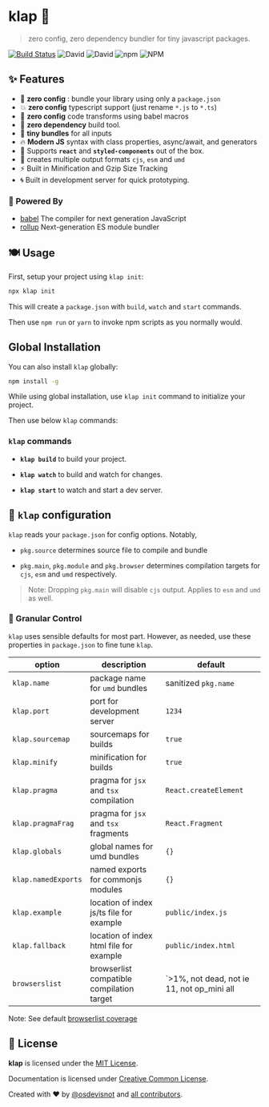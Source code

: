 # klap :clap:

> zero config, zero dependency bundler for tiny javascript packages.

[![Build Status](https://travis-ci.org/osdevisnot/klap.svg?branch=master)](https://travis-ci.org/osdevisnot/klap)
![David](https://img.shields.io/david/osdevisnot/klap)
![David](https://img.shields.io/david/dev/osdevisnot/klap)
![npm](https://img.shields.io/npm/v/klap)
![NPM](https://img.shields.io/npm/l/klap)

## :sparkles: Features

- :tada: **zero config** : bundle your library using only a `package.json`
- :boom: **zero config** typescript support (just rename `*.js` to `*.ts`)
- :star2: **zero config** code transforms using babel macros
- :rocket: **zero dependency** build tool.
- :haircut: **tiny bundles** for all inputs
- :fire: **Modern JS** syntax with class properties, async/await, and generators
- :confetti_ball: Supports **`react`** and **`styled-components`** out of the box.
- :octopus: creates multiple output formats `cjs`, `esm` and `umd`
- :zap: Built in Minification and Gzip Size Tracking
- :cyclone: Built in development server for quick prototyping.

### :muscle: Powered By

- [babel](https://babeljs.io) The compiler for next generation JavaScript
- [rollup](https://rollupjs.org) Next-generation ES module bundler

## :plate_with_cutlery: Usage

First, setup your project using `klap init`:

```bash
npx klap init
```

This will create a `package.json` with `build`, `watch` and `start` commands.

Then use `npm run` or `yarn` to invoke npm scripts as you normally would.

## Global Installation

You can also install `klap` globally:

```bash
npm install -g
```

While using global installation, use `klap init` command to initialize your project.

Then use below `klap` commands:

### `klap` commands

- **`klap build`** to build your project.

- **`klap watch`** to build and watch for changes.

- **`klap start`** to watch and start a dev server.

## :anger: `klap` configuration

`klap` reads your `package.json` for config options. Notably,

- `pkg.source` determines source file to compile and bundle

- `pkg.main`, `pkg.module` and `pkg.browser` determines compilation targets for `cjs`, `esm` and `umd` respectively.

> Note: Dropping `pkg.main` will disable `cjs` output. Applies to `esm` and `umd` as well.

### :trident: Granular Control

`klap` uses sensible defaults for most part. However, as needed, use these properties in `package.json` to fine tune `klap`.

| option              | description                               | default                                    |
| ------------------- | ----------------------------------------- | ------------------------------------------ |
| `klap.name`         | package name for `umd` bundles            | sanitized `pkg.name`                       |
| `klap.port`         | port for development server               | `1234`                                     |
| `klap.sourcemap`    | sourcemaps for builds                     | `true`                                     |
| `klap.minify`       | minification for builds                   | `true`                                     |
| `klap.pragma`       | pragma for `jsx` and `tsx` compilation    | `React.createElement`                      |
| `klap.pragmaFrag`   | pragma for `jsx` and `tsx` fragments      | `React.Fragment`                           |
| `klap.globals`      | global names for umd bundles              | `{}`                                       |
| `klap.namedExports` | named exports for commonjs modules        | `{}`                                       |
| `klap.example`      | location of index js/ts file for example  | `public/index.js`                          |
| `klap.fallback`     | location of index html file for example   | `public/index.html`                        |
| `browserslist`      | browserlist compatible compilation target | `>1%, not dead, not ie 11, not op_mini all |

Note: See default [browserlist coverage](https://browserl.ist/?q=%3E1%25%2C+not+dead%2C+not+ie+11%2C+not+op_mini+all)

## :clinking_glasses: License

**klap** is licensed under the [MIT License](http://opensource.org/licenses/MIT).

Documentation is licensed under [Creative Common License](http://creativecommons.org/licenses/by/4.0/).

Created with ♥ by [@osdevisnot](https://github.com/osdevisnot) and [all contributors](https://github.com/osdevisnot/klap/graphs/contributors).
